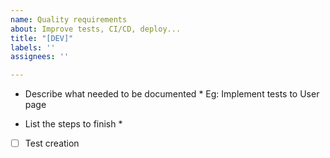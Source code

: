 ```yaml
---
name: Quality requirements
about: Improve tests, CI/CD, deploy...
title: "[DEV]"
labels: ''
assignees: ''

---
```


* Describe what needed to be documented *
Eg: Implement tests to User page

* List the steps to finish *
- [ ] Test creation
